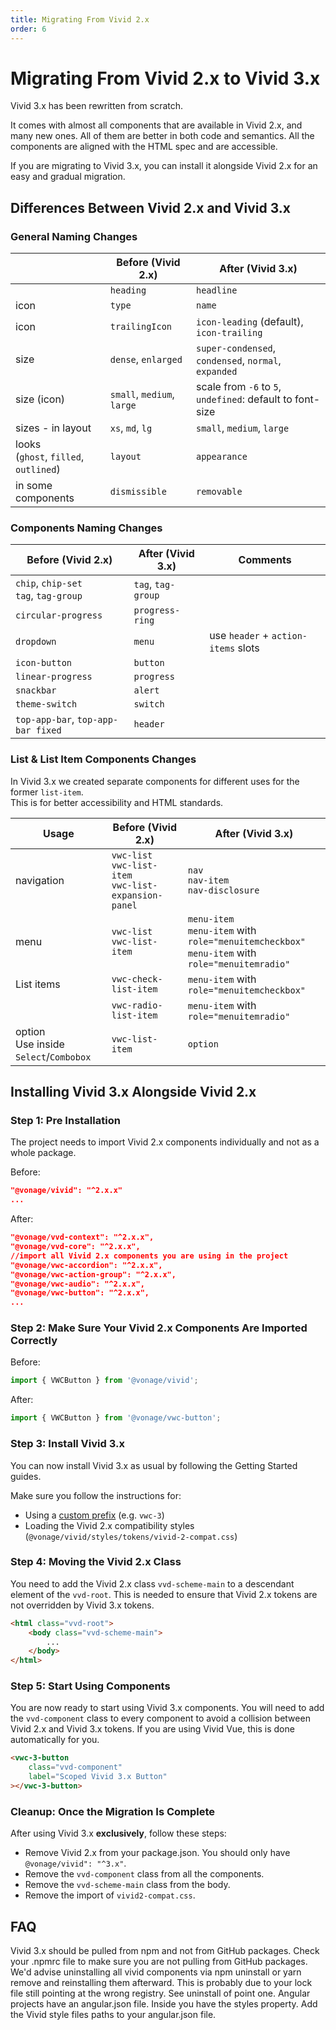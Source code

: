 ```yaml
---
title: Migrating From Vivid 2.x
order: 6
---
```


# Migrating From Vivid 2.x to Vivid 3.x

Vivid 3.x has been rewritten from scratch.

It comes with almost all components that are available in Vivid 2.x, and many new ones.
All of them are better in both code and semantics. All the components are aligned with the HTML spec and are accessible.

If you are migrating to Vivid 3.x, you can install it alongside Vivid 2.x for an easy and gradual migration.

## Differences Between Vivid 2.x and Vivid 3.x

### General Naming Changes

|                                           | Before (Vivid 2.x)         | After (Vivid 3.x)                                              |
| ----------------------------------------- | -------------------------- | -------------------------------------------------------------- |
|                                           | `heading`                  | `headline`                                                     |
| icon                                      | `type`                     | `name`                                                         |
| icon                                      | `trailingIcon`             | `icon-leading` (default), `icon-trailing`                      |
| size                                      | `dense`, `enlarged`        | `super-condensed`, `condensed`, `normal`, `expanded`           |
| size (icon)                               | `small`, `medium`, `large` | scale from `-6` to `5`,<br/> `undefined`: default to font-size |
| sizes - in layout                         | `xs`, `md`, `lg`           | `small`, `medium`, `large`                                     |
| looks<br/>(`ghost`, `filled`, `outlined`) | `layout`                   | `appearance`                                                   |
| in some components                        | `dismissible`              | `removable`                                                    |

### Components Naming Changes

| Before (Vivid 2.x)                        | After (Vivid 3.x)  | Comments                            |
| ----------------------------------------- | ------------------ | ----------------------------------- |
| `chip`, `chip-set`<br/>`tag`, `tag-group` | `tag`, `tag-group` |                                     |
| `circular-progress`                       | `progress-ring`    |                                     |
| `dropdown`                                | `menu`             | use `header` + `action-items` slots |
| `icon-button`                             | `button`           |                                     |
| `linear-progress`                         | `progress`         |                                     |
| `snackbar`                                | `alert`            |                                     |
| `theme-switch`                            | `switch`           |                                     |
| `top-app-bar`, `top-app-bar fixed`        | `header`           |                                     |

### List & List Item Components Changes

In Vivid 3.x we created separate components for different uses for the former `list-item`.  
This is for better accessibility and HTML standards.

| Usage                                      | Before (Vivid 2.x)                                            | After (Vivid 3.x)                                                                                         |
| ------------------------------------------ | ------------------------------------------------------------- | --------------------------------------------------------------------------------------------------------- |
| navigation                                 | `vwc-list`<br/>`vwc-list-item`<br/>`vwc-list-expansion-panel` | `nav`<br/> `nav-item`<br/> `nav-disclosure`                                                               |
| menu                                       | `vwc-list`<br/>`vwc-list-item`                                | `menu-item`<br/> `menu-item` with `role="menuitemcheckbox"` <br/> `menu-item` with `role="menuitemradio"` |
| List items                                 | `vwc-check-list-item`                                         | `menu-item` with `role="menuitemcheckbox"`                                                                |
|                                            | `vwc-radio-list-item`                                         | `menu-item` with `role="menuitemradio"`                                                                   |
| option<br/> Use inside `Select`/`Combobox` | `vwc-list-item`                                               | `option`                                                                                                  |

## Installing Vivid 3.x Alongside Vivid 2.x

### Step 1: Pre Installation

The project needs to import Vivid 2.x components individually and not as a whole package.

Before:

```json
"@vonage/vivid": "^2.x.x"
...
```

After:

```json
"@vonage/vvd-context": "^2.x.x",
"@vonage/vvd-core": "^2.x.x",
//import all Vivid 2.x components you are using in the project
"@vonage/vwc-accordion": "^2.x.x",
"@vonage/vwc-action-group": "^2.x.x",
"@vonage/vwc-audio": "^2.x.x",
"@vonage/vwc-button": "^2.x.x",
...
```

### Step 2: Make Sure Your Vivid 2.x Components Are Imported Correctly

Before:

```js
import { VWCButton } from '@vonage/vivid';
```

After:

```js
import { VWCButton } from '@vonage/vwc-button';
```

### Step 3: Install Vivid 3.x

You can now install Vivid 3.x as usual by following the Getting Started guides.

Make sure you follow the instructions for:

- Using a [custom prefix](/guides/prefix/) (e.g. `vwc-3`)
- Loading the Vivid 2.x compatibility styles (`@vonage/vivid/styles/tokens/vivid-2-compat.css`)

### Step 4: Moving the Vivid 2.x Class

You need to add the Vivid 2.x class `vvd-scheme-main` to a descendant element of the `vvd-root`.
This is needed to ensure that Vivid 2.x tokens are not overridden by Vivid 3.x tokens.

```html
<html class="vvd-root">
	<body class="vvd-scheme-main">
		...
	</body>
</html>
```

### Step 5: Start Using Components

You are now ready to start using Vivid 3.x components.
You will need to add the `vvd-component` class to every component to avoid a collision between Vivid 2.x and Vivid 3.x tokens.
If you are using Vivid Vue, this is done automatically for you.

```html
<vwc-3-button
	class="vvd-component"
	label="Scoped Vivid 3.x Button"
></vwc-3-button>
```

### Cleanup: Once the Migration Is Complete

After using Vivid 3.x **exclusively**, follow these steps:

- Remove Vivid 2.x from your package.json. You should only have `@vonage/vivid": "^3.x"`.
- Remove the `vvd-component` class from all the components.
- Remove the `vvd-scheme-main` class from the body.
- Remove the import of `vivid2-compat.css`.

## FAQ

<vwc-accordion>
  <vwc-accordion-item heading="'No matching version found for' Error">
    Vivid 3.x should be pulled from npm and not from GitHub packages. Check your .npmrc file to make sure you are not pulling from GitHub packages. We'd advise uninstalling all vivid components via npm uninstall or yarn remove and reinstalling them afterward.
  </vwc-accordion-item>
  <vwc-accordion-item heading="403 in CI after installing from npm">
    This is probably due to your lock file still pointing at the wrong registry. See uninstall of point one.
  </vwc-accordion-item>
  <vwc-accordion-item heading="Loading external CSS in Angular">
    Angular projects have an angular.json file. Inside you have the styles property. Add the Vivid style files paths to your angular.json file.
  </vwc-accordion-item>
</vwc-accordion>
